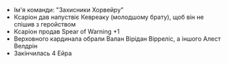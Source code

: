 - Ім'я команди: "Захисники Хорвейру"
- Ксаріон дав напуствіє Кевреаку (молодшому брату), щоб він не спішив з геройством
- Ксаріон  продав Spear of Warning +1
- Верховного кардинала обрали Валан Вірідан Вірреліс, а іншого Алест Велдрін
- Закінчилась 4 Ейра